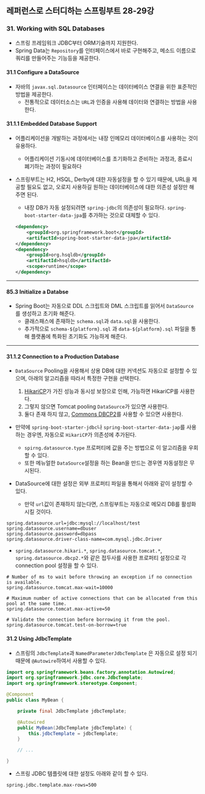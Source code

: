 ## 레퍼런스로 스터디하는 스프링부트 28-29강

### 31. Working with SQL Databases

* 스프링 프레임워크 JDBC부터 ORM기술까지 지원한다.
* Spring Data는 `Repository`를 인터페이스에서 바로 구현해주고, 메소드 이름으로 쿼리를 만들어주는 기능등을 제공한다.

#### 31.1 Configure a DataSource

* 자바의 `javax.sql.Datasource` 인터페이스는 데이터베이스 연결을 위한 표준적인 방법을 제공한다.
  * 전통적으로 데이터소스는 `URL`과 인증을 사용해 데이터와 연결하는 방법을 사용한다.

#### 31.1.1 Embedded Database Support

* 어플리케이션을 개발하는 과정에서는 내장 인메모리 데이터베이스를 사용하는 것이 유용하다.

  * 어플리케이션 기동시에 데이터베이스를 초기화하고 준비하는 과정과, 종료시 폐기하는 과정이 필요하다

* 스프링부트는 H2, HSQL, Derby에 대한 자동설정을 할 수 있기 때문에, URL을 제공할 필요도 없고, 오로지 사용하길 원하는 데이터베이스에 대한 의존성 설정만 해주면 된다.

  * 내장 DB가 자동 설정되려면 `spring-jdbc`의 의존성이 필요하다. `spring-boot-starter-data-jpa`를 추가하는 것으로 대체할 수 있다.

  ```xml
  <dependency>
      <groupId>org.springframework.boot</groupId>
      <artifactId>spring-boot-starter-data-jpa</artifactId>
  </dependency>
  <dependency>
      <groupId>org.hsqldb</groupId>
      <artifactId>hsqldb</artifactId>
      <scope>runtime</scope>
  </dependency>
  ```

---

#### 85.3 Initialize a Databse

* Spring Boot는 자동으로 DDL 스크립트와 DML 스크립트를 읽어서 `DataSource`를 생성하고 초기화 해준다.
  * 클래스패스에 존재하는 `schema.sql`과 `data.sql`을 사용한다.
  * 추가적으로 `schema-${platform}.sql` 과 `data-${platform}.sql` 파일을 통해 플랫폼에 특화된 초기화도 가능하게 해준다.

---

#### 31.1.2 Connection to a Production Database

* `DataSource` Pooling을 사용해서 상용 DB에 대한 커넥션도 자동으로 설정할 수 있으며, 아래의 알고리즘을 따라서 특정한 구현을 선택한다.
  1. [HikariCP](https://github.com/brettwooldridge/HikariCP)가 가진 성능과 동시성 보장으로 인해, 가능하면 HikariCP를 사용한다.
  2. 그렇지 않으면 Tomcat pooling `DataSource`가 있으면 사용한다.
  3. 둘다 존재 하지 않고, [Commons DBCP2](https://commons.apache.org/proper/commons-dbcp/)를 사용할 수 있으면 사용한다.
* 만약에 `spring-boot-starter-jdbc`나 `spring-boot-starter-data-jap`를 사용하는 경우엔, 자동으로 `HikariCP`가 의존성에 추가된다.
  * `spirng.datasource.type` 프로퍼티에 값을 주는 방법으로 이 알고리즘을 우회할 수 있다.
  * 또한 메뉴얼한 `DataSource`설정을 하는 Bean을 만드는 경우엔 자동설정은 무시된다.
* DataSource에 대한 설정은 외부 프로퍼티 파일을 통해서 아래와 같이 설정할 수 있다.

  * 만약 `url`값이 존재하지 않는다면, 스프링부트는 자동으로 메모리 DB를 활성화 시킬 것이다.
```properties
spring.datasource.url=jdbc:mysql://localhost/test
spring.datasource.username=dbuser
spring.datasource.password=dbpass
spring.datasource.driver-class-name=com.mysql.jdbc.Driver
```

*  `spring.datasource.hikari.*`, `spring.datasource.tomcat.*`, `spring.datasource.dbcp2.*`와 같은 접두사를 사용한 프로퍼티 설정으로 각 connection pool 설정을 할 수 있다.

```properties
# Number of ms to wait before throwing an exception if no connection is available.
spring.datasource.tomcat.max-wait=10000

# Maximum number of active connections that can be allocated from this pool at the same time.
spring.datasource.tomcat.max-active=50

# Validate the connection before borrowing it from the pool.
spring.datasource.tomcat.test-on-borrow=true
```

#### 31.2 Using JdbcTemplate

* 스프링의 `JdbcTemplate`과 `NamedParameterJdbcTemplate` 은 자동으로 설정 되기 때문에 `@Autowire`하여서 사용할 수 있다.

```java
import org.springframework.beans.factory.annotation.Autowired;
import org.springframework.jdbc.core.JdbcTemplate;
import org.springframework.stereotype.Component;

@Component
public class MyBean {

	private final JdbcTemplate jdbcTemplate;

	@Autowired
	public MyBean(JdbcTemplate jdbcTemplate) {
		this.jdbcTemplate = jdbcTemplate;
	}

	// ...

}
```

* 스프링 JDBC 템플릿에 대한 설정도 아래와 같이 할 수 있다.

```properties
spring.jdbc.template.max-rows=500
```

